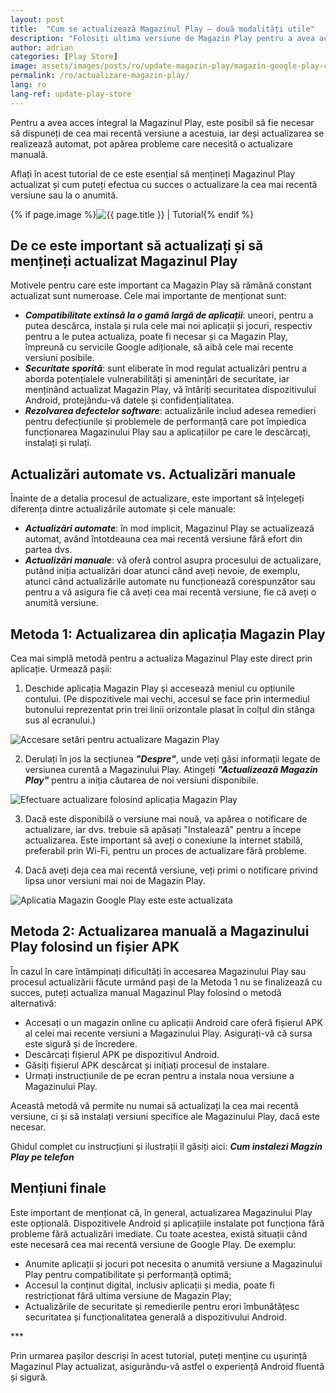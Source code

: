 ```yaml
---
layout: post
title:  "Cum se actualizează Magazinul Play – două modalități utile"
description: "Folosiți ultima versiune de Magazin Play pentru a avea accesibilitate deplină la conținutul existent. Află două modalități de actualizare: automată și manuală."
author: adrian
categories: [Play Store]
image: assets/images/posts/ro/update-magazin-play/magazin-google-play-cum-se-actualizeaza.png
permalink: /ro/actualizare-magazin-play/
lang: ro
lang-ref: update-play-store
---
```


Pentru a avea acces integral la Magazinul Play, este posibil să fie necesar să dispuneți de cea mai recentă versiune a acestuia, iar deși actualizarea se realizează automat, pot apărea probleme care necesită o actualizare manuală.

Aflați în acest tutorial de ce este esențial să mențineți Magazinul Play actualizat și cum puteți efectua cu succes o actualizare la cea mai recentă versiune sau la o anumită.

<!-- Post Featured Image -->
{% if page.image %}<img class="featured-image img-fluid rounded" alt="{{ page.title }} | Tutorial" src="{{site.baseurl}}/{{ page.image }}" title="{{ page.title }} | Tutorial">{% endif %}
<!-- End Featured Image -->

<!--ADSPACE_ID:2x2-->

## De ce este important să actualizați și să mențineți actualizat Magazinul Play

Motivele pentru care este important ca Magazin Play să rămână constant actualizat sunt numeroase. Cele mai importante de menționat sunt:
- ***Compatibilitate extinsă la o gamă largă de aplicații***: uneori, pentru a putea descărca, instala și rula cele mai noi aplicații și jocuri, respectiv pentru a le putea actualiza, poate fi necesar și ca Magazin Play, împreună cu servicile Google adiționale, să aibă cele mai recente versiuni posibile.
- ***Securitate sporită***: sunt eliberate în mod regulat actualizări pentru a aborda potențialele vulnerabilități și amenințări de securitate, iar menținând actualizat Magazin Play, vă întăriți securitatea dispozitivului Android, protejându-vă datele și confidențialitatea.
- ***Rezolvarea defectelor software***: actualizările includ adesea remedieri pentru defecțiunile și problemele de performanță care pot împiedica funcționarea Magazinului Play sau a aplicațiilor pe care le descărcați, instalați și rulați.

## Actualizări automate vs. Actualizări manuale

Înainte de a detalia procesul de actualizare, este important să înțelegeți diferența dintre actualizările automate și cele manuale:
- ***Actualizări automate***: în mod implicit, Magazinul Play se actualizează automat, având întotdeauna cea mai recentă versiune fără efort din partea dvs.
- ***Actualizări manuale***: vă oferă control asupra procesului de actualizare, putând iniția actualizări doar atunci când aveți nevoie, de exemplu, atunci când actualizările automate nu funcționează corespunzător sau pentru a vă asigura fie că aveți cea mai recentă versiune, fie că aveți o anumită versiune.

## Metoda 1: Actualizarea din aplicația Magazin Play

Cea mai simplă metodă pentru a actualiza Magazinul Play este direct prin aplicație. Urmează pașii:

1. Deschide aplicația Magazin Play și accesează meniul cu opțiunile contului. (Pe dispozitivele mai vechi, accesul se face prin intermediul butonului reprezentat prin trei linii orizontale plasat în colțul din stânga sus al ecranului.)
<img alt="Accesare setări pentru actualizare Magazin Play" title="Accesare setări pentru actualizare Magazin Play" class="article-image" src="{{site.baseurl}}/assets/images/posts/{{page.lang}}/update-magazin-play/setari-magazin-play.jpg">

2. Derulați în jos la secțiunea ***"Despre"***, unde veți găsi informații legate de versiunea curentă a Magazinului Play. Atingeți ***"Actualizează Magazin Play"*** pentru a iniția căutarea de noi versiuni disponibile.
<img alt="Efectuare actualizare folosind aplicația Magazin Play" title="Efectuare actualizare folosind aplicația Magazin Play" class="article-image" src="{{site.baseurl}}/assets/images/posts/{{page.lang}}/update-magazin-play/actualizare-magazin-play.jpg">

3. Dacă este disponibilă o versiune mai nouă, va apărea o notificare de actualizare, iar dvs. trebuie să apăsați "Instalează" pentru a începe actualizarea. Este important să aveți o conexiune la internet stabilă, preferabil prin Wi-Fi, pentru un proces de actualizare fără probleme.

4. Dacă aveți deja cea mai recentă versiune, veți primi o notificare privind lipsa unor versiuni mai noi de Magazin Play.
<img alt="Aplicatia Magazin Google Play este este actualizata" title="Aplicatia Magazin Google Play este este actualizata" class="article-image" src="{{site.baseurl}}/assets/images/posts/{{page.lang}}/update-magazin-play/aplicatia-magazin-play-este-actualizata.jpg">

## Metoda 2: Actualizarea manuală a Magazinului Play folosind un fișier APK

În cazul în care întâmpinați dificultăți în accesarea Magazinului Play sau procesul actualizării făcute urmând pași de la Metoda 1 nu se finalizează cu succes, puteți actualiza manual Magazinul Play folosind o metodă alternativă:

- Accesați o un magazin online cu aplicații Android care oferă fișierul APK al celei mai recente versiuni a Magazinului Play. Asigurați-vă că sursa este sigură și de încredere.
- Descărcați fișierul APK pe dispozitivul Android.
- Găsiți fișierul APK descărcat și inițiați procesul de instalare.
- Urmați instrucțiunile de pe ecran pentru a instala noua versiune a Magazinului Play.

Această metodă vă permite nu numai să actualizați la cea mai recentă versiune, ci și să instalați versiuni specifice ale Magazinului Play, dacă este necesar.

Ghidul complet cu instrucțiuni și ilustrații îl găsiți aici: ***Cum instalezi Magzin Play pe telefon***

## Mențiuni finale

Este important de menționat că, în general, actualizarea Magazinului Play este opțională. Dispozitivele Android și aplicațiile instalate pot funcționa fără probleme fără actualizări imediate. Cu toate acestea, există situații când este necesară cea mai recentă versiune de Google Play. De exemplu:
- Anumite aplicații și jocuri pot necesita o anumită versiune a Magazinului Play pentru compatibilitate și performanță optimă;
- Accesul la conținut digital, inclusiv aplicații și media, poate fi restricționat fără ultima versiune de Magazin Play;
- Actualizările de securitate și remedierile pentru erori îmbunătățesc securitatea și funcționalitatea generală a dispozitivului Android.

<div class="post-bottom-stars">***</div>

Prin urmarea pașilor descriși în acest tutorial, puteți menține cu ușurință Magazinul Play actualizat, asigurându-vă astfel o experiență Android fluentă și sigură.

